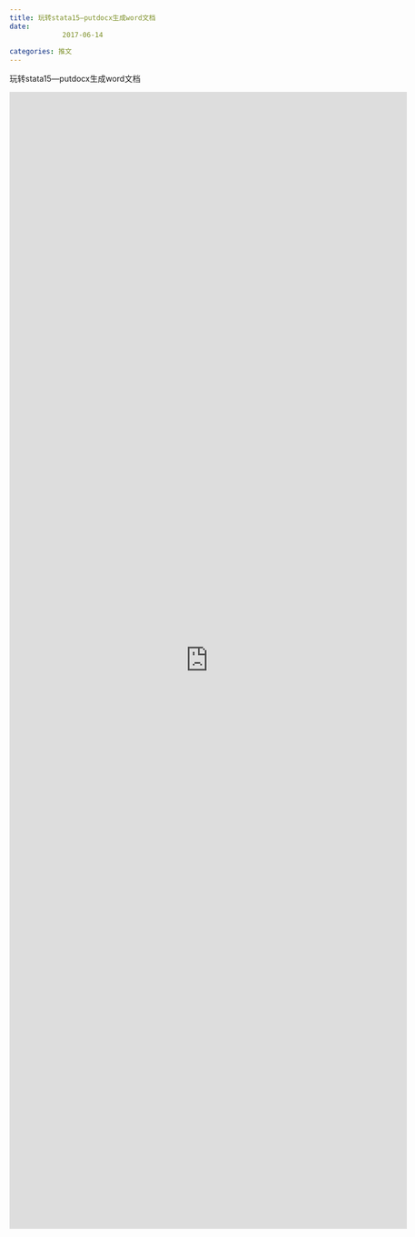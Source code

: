 ```yaml
---
title: 玩转stata15—putdocx生成word文档
date: 
             2017-06-14
            
categories: 推文
---
```

玩转stata15—putdocx生成word文档<!--more-->
<iframe src="http://202.114.234.173:8669/appbbs/Stata_Article/@玩转stata15—putdocx生成word文档.htm" width="700px" height="2000px" scrolling="auto" frameborder=0 ></iframe>